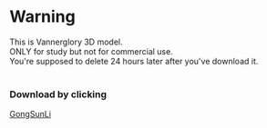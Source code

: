 # Warning
This is Vannerglory 3D model.<br>
ONLY for study but not for commercial use.<br>
You're supposed to delete 24 hours later after you've download it.<br><br>
<h3>Download by clicking</h3>
<a href="https://steve0618.github.io/file/Vannerglory%203D%20Model/GongSunLi.fbx">GongSunLi</a>
